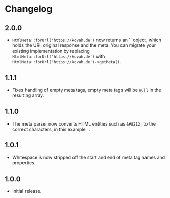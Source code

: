 # Changelog

## 2.0.0

- `HtmlMeta::forUrl('https://kovah.de')` now returns an `` object, which holds  the URI, original response and the meta.
  You can migrate your existing implementation by replacing `HtmlMeta::forUrl('https://kovah.de')` with `HtmlMeta::forUrl('https://kovah.de')->getMeta()`.

## 1.1.1

- Fixes handling of empty meta tags, empty meta tags will be `null` in the resulting array.

## 1.1.0

- The meta parser now converts HTML entities such as `&#8212;` to the correct characters, in this example `—`.

## 1.0.1

- Whitespace is now stripped off the start and end of meta tag names and properties.

## 1.0.0

- Initial release.
